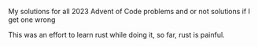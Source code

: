 My solutions for all 2023 Advent of Code problems
and or not solutions if I get one wrong


This was an effort to learn rust while doing it, so far, rust is painful.
